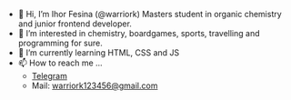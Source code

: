 - 👋 Hi, I’m Ihor Fesina (@warriork) Masters student in organic chemistry and junior frontend developer.
- 👀 I’m interested in chemistry, boardgames, sports, travelling and programming for sure.
- 🌱 I’m currently learning HTML, CSS and JS
- 📫 How to reach me ...
    + [Telegram](https://t.me/ihor_ff)
    + Mail: warriork123456@gmail.com

<!---
warriork/warriork is a ✨ special ✨ repository because its `README.md` (this file) appears on your GitHub profile.
You can click the Preview link to take a look at your changes.
--->

